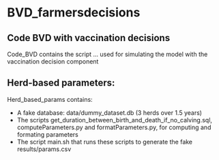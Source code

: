 # BVD_farmersdecisions


## Code BVD with vaccination decisions

Code_BVD contains the script ... used for simulating the model with the vaccination decision component

## Herd-based parameters:

Herd_based_params contains:
- A fake database: data/dummy_dataset.db (3 herds over 1.5 years) 
- The scripts get_duration_between_birth_and_death_if_no_calving.sql, computeParameters.py and formatParameters.py, for computing and formating parameters
- The script main.sh that runs these scripts to generate the fake results/params.csv
